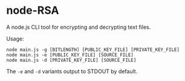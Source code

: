 # node-RSA

A node.js CLI tool for encrypting and decrypting text files.

Usage:
```
node main.js -g [BITLENGTH] [PUBLIC_KEY_FILE] [PRIVATE_KEY_FILE]
node main.js -e [PUBLIC_KEY_FILE] [SOURCE_FILE]
node main.js -d [PRIVATE_KEY_FILE] [SOURCE_FILE]
```
The `-e` and `-d` variants output to STDOUT by default.
